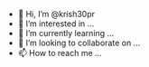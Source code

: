 - 👋 Hi, I’m @krish30pr
- 👀 I’m interested in ...
- 🌱 I’m currently learning ...
- 💞️ I’m looking to collaborate on ...
- 📫 How to reach me ...

<!---
krish30pr/krish30pr is a ✨ special ✨ repository because its `README.md` (this file) appears on your GitHub profile.
You can click the Preview link to take a look at your changes.
--->
